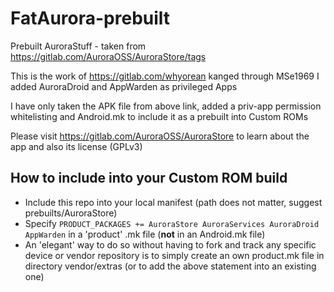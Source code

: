 # FatAurora-prebuilt

Prebuilt AuroraStuff - taken from https://gitlab.com/AuroraOSS/AuroraStore/tags

This is the work of https://gitlab.com/whyorean
kanged through MSe1969
I added AuroraDroid and AppWarden as privileged Apps

I have only taken the APK file from above link, added a priv-app permission whitelisting and Android.mk to 
include it as a prebuilt into Custom ROMs

Please visit https://gitlab.com/AuroraOSS/AuroraStore to learn about the app and also its license (GPLv3)

## How to include into your Custom ROM build
- Include this repo into your local manifest (path does not matter, suggest prebuilts/AuroraStore)
- Specify `PRODUCT_PACKAGES += AuroraStore AuroraServices AuroraDroid AppWarden` in a 'product' .mk file (**not** in an Android.mk file)
- An 'elegant' way to do so without having to fork and track any specific device or vendor repository is to simply create an own product.mk file in directory vendor/extras (or to add the above statement into an existing one)
